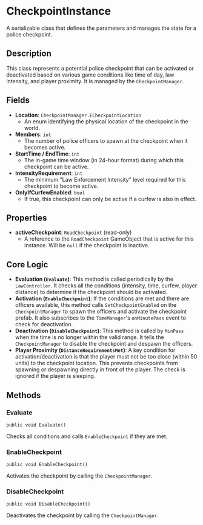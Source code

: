 # CheckpointInstance

A serializable class that defines the parameters and manages the state for a police checkpoint.

## Description

This class represents a potential police checkpoint that can be activated or deactivated based on various game conditions like time of day, law intensity, and player proximity. It is managed by the `CheckpointManager`.

## Fields

-   **Location**: `CheckpointManager.ECheckpointLocation`
    -   An enum identifying the physical location of the checkpoint in the world.
-   **Members**: `int`
    -   The number of police officers to spawn at the checkpoint when it becomes active.
-   **StartTime / EndTime**: `int`
    -   The in-game time window (in 24-hour format) during which this checkpoint can be active.
-   **IntensityRequirement**: `int`
    -   The minimum "Law Enforcement Intensity" level required for this checkpoint to become active.
-   **OnlyIfCurfewEnabled**: `bool`
    -   If true, this checkpoint can only be active if a curfew is also in effect.

## Properties

-   **activeCheckpoint**: `RoadCheckpoint` (read-only)
    -   A reference to the `RoadCheckpoint` GameObject that is active for this instance. Will be `null` if the checkpoint is inactive.

## Core Logic

-   **Evaluation (`Evaluate`)**: This method is called periodically by the `LawController`. It checks all the conditions (intensity, time, curfew, player distance) to determine if the checkpoint should be activated.
-   **Activation (`EnableCheckpoint`)**: If the conditions are met and there are officers available, this method calls `SetCheckpointEnabled` on the `CheckpointManager` to spawn the officers and activate the checkpoint prefab. It also subscribes to the `TimeManager`'s `onMinutePass` event to check for deactivation.
-   **Deactivation (`DisableCheckpoint`)**: This method is called by `MinPass` when the time is no longer within the valid range. It tells the `CheckpointManager` to disable the checkpoint and despawn the officers.
-   **Player Proximity (`DistanceRequirementsMet`)**: A key condition for activation/deactivation is that the player must not be too close (within 50 units) to the checkpoint location. This prevents checkpoints from spawning or despawning directly in front of the player. The check is ignored if the player is sleeping.

## Methods

### Evaluate
`public void Evaluate()`

Checks all conditions and calls `EnableCheckpoint` if they are met.

### EnableCheckpoint
`public void EnableCheckpoint()`

Activates the checkpoint by calling the `CheckpointManager`.

### DisableCheckpoint
`public void DisableCheckpoint()`

Deactivates the checkpoint by calling the `CheckpointManager`.
